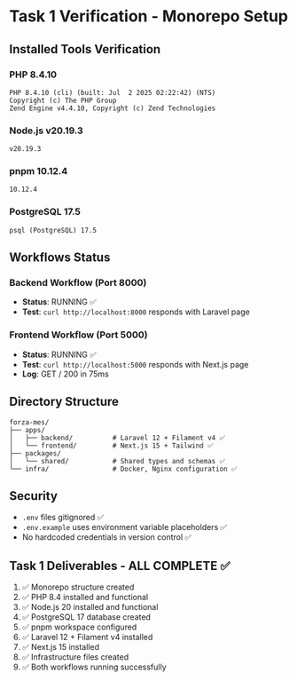 # Task 1 Verification - Monorepo Setup

## Installed Tools Verification

### PHP 8.4.10
```
PHP 8.4.10 (cli) (built: Jul  2 2025 02:22:42) (NTS)
Copyright (c) The PHP Group
Zend Engine v4.4.10, Copyright (c) Zend Technologies
```

### Node.js v20.19.3
```
v20.19.3
```

### pnpm 10.12.4
```
10.12.4
```

### PostgreSQL 17.5
```
psql (PostgreSQL) 17.5
```

## Workflows Status

### Backend Workflow (Port 8000)
- **Status**: RUNNING ✅
- **Test**: `curl http://localhost:8000` responds with Laravel page

### Frontend Workflow (Port 5000)
- **Status**: RUNNING ✅  
- **Test**: `curl http://localhost:5000` responds with Next.js page
- **Log**: GET / 200 in 75ms

## Directory Structure
```
forza-mes/
├── apps/
│   ├── backend/          # Laravel 12 + Filament v4 ✅
│   └── frontend/         # Next.js 15 + Tailwind ✅
├── packages/
│   └── shared/           # Shared types and schemas ✅
└── infra/                # Docker, Nginx configuration ✅
```

## Security
- `.env` files gitignored ✅
- `.env.example` uses environment variable placeholders ✅
- No hardcoded credentials in version control ✅

## Task 1 Deliverables - ALL COMPLETE ✅
1. ✅ Monorepo structure created
2. ✅ PHP 8.4 installed and functional
3. ✅ Node.js 20 installed and functional
4. ✅ PostgreSQL 17 database created
5. ✅ pnpm workspace configured
6. ✅ Laravel 12 + Filament v4 installed
7. ✅ Next.js 15 installed
8. ✅ Infrastructure files created
9. ✅ Both workflows running successfully
